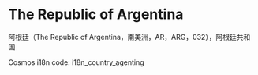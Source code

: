 # The Republic of Argentina

阿根廷（The Republic of Argentina，南美洲，AR，ARG，032），阿根廷共和国

Cosmos i18n code: i18n_country_agenting
